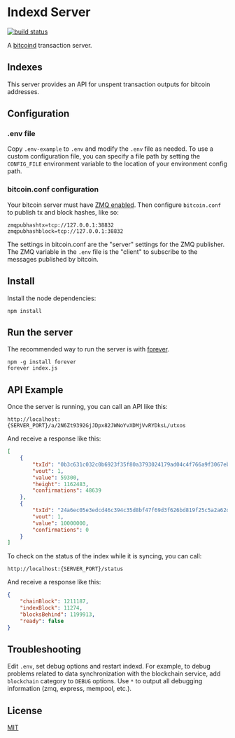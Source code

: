 # Indexd Server
[![build status](https://secure.travis-ci.org/CounterpartyXCP/indexd-server.png)](http://travis-ci.org/CounterpartyXCP/indexd-server)

A [bitcoind](https://github.com/bitcoin/bitcoin) transaction server.

## Indexes
This server provides an API for unspent transaction outputs for bitcoin addresses.  

## Configuration

### .env file
Copy `.env-example` to `.env` and modify the `.env` file as needed.  To use a custom configuration file, you can specify a file path by setting the `CONFIG_FILE` environment variable to the location of your environment config path. 


### bitcoin.conf configuration
Your bitcoin server must have [ZMQ enabled](https://github.com/bitcoin/bitcoin/blob/master/doc/zmq.md).  Then configure `bitcoin.conf` to publish tx and block hashes, like so:

```
zmqpubhashtx=tcp://127.0.0.1:38832
zmqpubhashblock=tcp://127.0.0.1:38832
```

The settings in bitcoin.conf are the "server" settings for the ZMQ publisher.  The ZMQ variable in the `.env` file is the "client" to subscribe to the messages published by bitcoin.


## Install
Install the node dependencies:
```shell
npm install
```

## Run the server
The recommended way to run the server is with [forever](https://www.npmjs.com/package/forever).

```shell
npm -g install forever
forever index.js
```


## API Example
Once the server is running, you can call an API like this:
```
http://localhost:{SERVER_PORT}/a/2N6Zt9392GjJDpx82JWNoYvXDMjVvRYDksL/utxos
```

And receive a response like this:
```json
[
    {
        "txId": "0b3c631c032c0b6923f35f80a3793024179ad04c4f766a9f3067eb1d3efb5de6",
        "vout": 1,
        "value": 59300,
        "height": 1162483,
        "confirmations": 48639
    },
    {
        "txId": "24a6ec05e3edcd46c394c35d8bf47f69d3f626bd819f25c5a2a62de8ebc64827",
        "vout": 1,
        "value": 10000000,
        "confirmations": 0
    }
]
```

To check on the status of the index while it is syncing, you can call:
```
http://localhost:{SERVER_PORT}/status
```

And receive a response like this:
```json
{
    "chainBlock": 1211187,
    "indexBlock": 11274,
    "blocksBehind": 1199913,
    "ready": false
}
```

## Troubleshooting

Edit `.env`, set debug options and restart indexd.  For example, to debug problems related to data synchronization with the blockchain service, add `blockchain` category to `DEBUG` options.  Use `*` to output all debugging information (zmq, express, mempool, etc.).

## License

[MIT](LICENSE)
